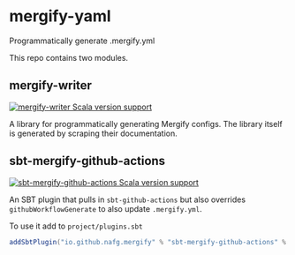 # mergify-yaml
Programmatically generate .mergify.yml

This repo contains two modules.


## mergify-writer

[![mergify-writer Scala version support](https://index.scala-lang.org/nafg/mergify-yaml/mergify-writer/latest-by-scala-version.svg?platform=jvm)](https://index.scala-lang.org/nafg/mergify-yaml/mergify-writer)


A library for programmatically generating Mergify configs. The library itself is generated by scraping their documentation.

## sbt-mergify-github-actions

[![sbt-mergify-github-actions Scala version support](https://index.scala-lang.org/nafg/mergify-yaml/sbt-mergify-github-actions/latest.svg)](https://index.scala-lang.org/nafg/mergify-yaml/sbt-mergify-github-actions)

An SBT plugin that pulls in `sbt-github-actions` but also overrides `githubWorkflowGenerate` to also update `.mergify.yml`.

To use it add to `project/plugins.sbt`

```scala
addSbtPlugin("io.github.nafg.mergify" % "sbt-mergify-github-actions" % "0.7.0")
```
